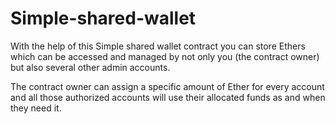 # Simple-shared-wallet
With the help of this Simple shared wallet contract you can store Ethers which can be accessed and managed by not only you (the contract owner) but also several other admin accounts.

The contract owner can assign a specific amount of Ether for every account and all those authorized accounts will use their allocated funds as and when they need it.
